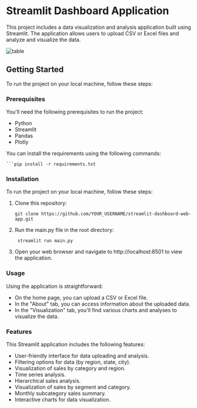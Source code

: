 # Streamlit Dashboard Application

This project includes a data visualization and analysis application built using Streamlit. The application allows users to upload CSV or Excel files and analyze and visualize the data.

![table](https://github.com/ahmetdzdrr/streamlit-dashboard-web-app/assets/117534684/1f57c327-3141-4e7b-a689-44f35e9337fe)

## Getting Started

To run the project on your local machine, follow these steps:

### Prerequisites

You'll need the following prerequisites to run the project:

- Python
- Streamlit
- Pandas
- Plotly

You can install the requirements using the following commands:

    ```pip install -r requirements.txt

### Installation

To run the project on your local machine, follow these steps:

1. Clone this repository:
    ```
    git clone https://github.com/YOUR_USERNAME/streamlit-dashboard-web-app.git

2. Run the main.py file in the root directory:
    ```
     streamlit run main.py

3. Open your web browser and navigate to http://localhost:8501 to view the application.


### Usage

Using the application is straightforward:

- On the home page, you can upload a CSV or Excel file.
- In the "About" tab, you can access information about the uploaded data.
- In the "Visualization" tab, you'll find various charts and analyses to visualize the data.


### Features

This Streamlit application includes the following features:

- User-friendly interface for data uploading and analysis.
- Filtering options for data (by region, state, city).
- Visualization of sales by category and region.
- Time series analysis.
- Hierarchical sales analysis.
- Visualization of sales by segment and category.
- Monthly subcategory sales summary.
- Interactive charts for data visualization.

